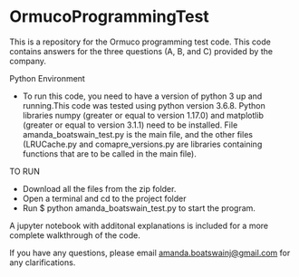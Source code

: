 # OrmucoProgrammingTest

This is a repository for the Ormuco programming test code. This code contains answers for the three questions (A, B, and C) provided by the company.  

Python Environment
- To run this code, you need to have a version of python 3 up and running.This code was tested using python version 3.6.8. Python libraries numpy (greater or equal to version 1.17.0) and matplotlib (greater or equal to version 3.1.1) need to be installed. File amanda_boatswain_test.py is the main file, and the other files (LRUCache.py and comapre_versions.py are libraries containing functions that are to be called in the main file).   

TO RUN
- Download all the files from the zip folder.
- Open a terminal and cd to the project folder
- Run $ python amanda_boatswain_test.py to start the program. 

A jupyter notebook with additonal explanations is included for a more complete walkthrough of the code.

If you have any questions, please email amanda.boatswainj@gmail.com for any clarifications. 
